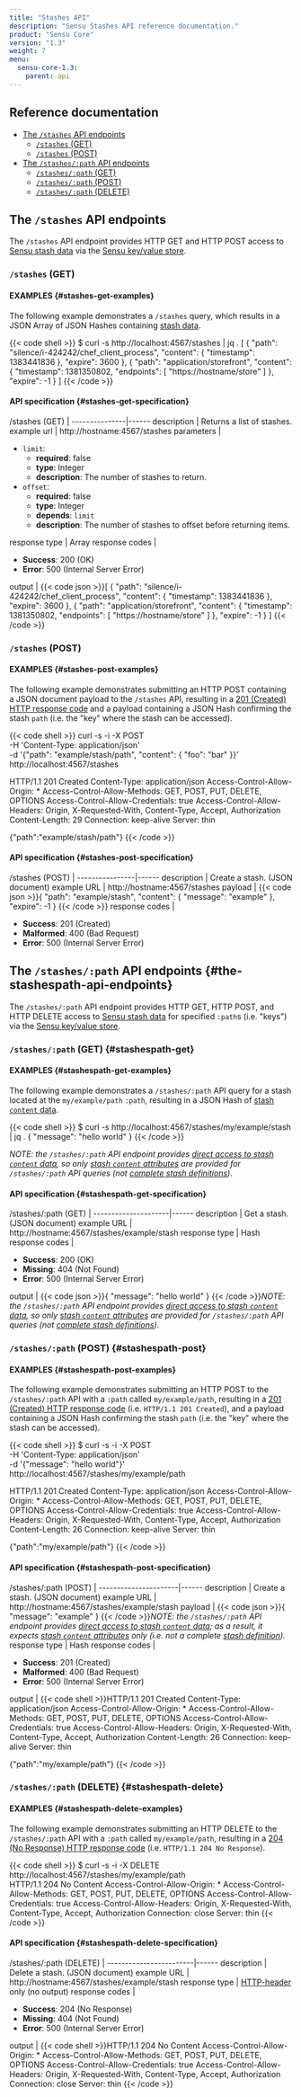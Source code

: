 ```yaml
---
title: "Stashes API"
description: "Sensu Stashes API reference documentation."
product: "Sensu Core"
version: "1.3"
weight: 7
menu:
  sensu-core-1.3:
    parent: api
---
```


## Reference documentation

- [The `/stashes` API endpoints](#the-stashes-api-endpoints)
  - [`/stashes` (GET)](#stashes-get)
  - [`/stashes` (POST)](#stashes-post)
- [The `/stashes/:path` API endpoints](#the-stashespath-api-endpoints)
  - [`/stashes/:path` (GET)](#stashespath-get)
  - [`/stashes/:path` (POST)](#stashespath-post)
  - [`/stashes/:path` (DELETE)](#stashespath-delete)

## The `/stashes` API endpoints

The `/stashes` API endpoint provides HTTP GET and HTTP POST access to [Sensu
stash data][3] via the [Sensu key/value store][4].

### `/stashes` (GET)

#### EXAMPLES {#stashes-get-examples}

The following example demonstrates a `/stashes` query, which results in a JSON
Array of JSON Hashes containing [stash data][3].

{{< code shell >}}
$ curl -s http://localhost:4567/stashes | jq .
[
  {
    "path": "silence/i-424242/chef_client_process",
    "content": {
      "timestamp": 1383441836
    },
    "expire": 3600
  },
  {
    "path": "application/storefront",
    "content": {
      "timestamp": 1381350802,
      "endpoints": [
        "https://hostname/store"
      ]
    },
    "expire": -1
  }
]
{{< /code >}}

#### API specification {#stashes-get-specification}  

/stashes (GET) | 
---------------|------
description    | Returns a list of stashes.
example url    | http://hostname:4567/stashes
parameters     | <ul><li>`limit`:<ul><li>**required**: false</li><li>**type**: Integer</li><li>**description**: The number of stashes to return.</li></ul></li><li>`offset`:<ul><li>**required**: false</li><li>**type**: Integer</li><li>**depends**: `limit`</li><li>**description**: The number of stashes to offset before returning items.</li></ul></li></ul>
response type  | Array
response codes | <ul><li>**Success**: 200 (OK)</li><li>**Error**: 500 (Internal Server Error)</li></ul>
output         | {{< code json >}}[
  {
    "path": "silence/i-424242/chef_client_process",
    "content": {
      "timestamp": 1383441836
    },
    "expire": 3600
  },
  {
    "path": "application/storefront",
    "content": {
      "timestamp": 1381350802,
      "endpoints": [
        "https://hostname/store"
      ]
    },
    "expire": -1
  }
]
{{< /code >}}

### `/stashes` (POST)

#### EXAMPLES {#stashes-post-examples}

The following example demonstrates submitting an HTTP POST containing a JSON
document payload to the `/stashes` API, resulting in a [201 (Created) HTTP
response code][5] and a payload containing a JSON Hash confirming the stash
`path` (i.e. the "key" where the stash can be accessed).

{{< code shell >}}
curl -s -i -X POST \
-H 'Content-Type: application/json' \
-d '{"path": "example/stash/path", "content": { "foo": "bar" }}' \
http://localhost:4567/stashes

HTTP/1.1 201 Created
Content-Type: application/json
Access-Control-Allow-Origin: *
Access-Control-Allow-Methods: GET, POST, PUT, DELETE, OPTIONS
Access-Control-Allow-Credentials: true
Access-Control-Allow-Headers: Origin, X-Requested-With, Content-Type, Accept, Authorization
Content-Length: 29
Connection: keep-alive
Server: thin

{"path":"example/stash/path"}
{{< /code >}}

#### API specification {#stashes-post-specification}

/stashes (POST) | 
----------------|------
description     | Create a stash. (JSON document)
example URL     | http://hostname:4567/stashes
payload         | {{< code json >}}{
  "path": "example/stash",
  "content": {
    "message": "example"
  },
  "expire": -1
}
{{< /code >}}
response codes  | <ul><li>**Success**: 201 (Created)</li><li>**Malformed**: 400 (Bad Request)</li><li>**Error**: 500 (Internal Server Error)</li></ul>

## The `/stashes/:path` API endpoints {#the-stashespath-api-endpoints}

The `/stashes/:path` API endpoint provides HTTP GET, HTTP POST, and HTTP DELETE
access to [Sensu stash data][3] for specified `:path`s (i.e. "keys") via the
[Sensu key/value store][4].

### `/stashes/:path` (GET) {#stashespath-get}

#### EXAMPLES {#stashespath-get-examples}

The following example demonstrates a `/stashes/:path` API query for a stash
located at the `my/example/path` `:path`, resulting in a JSON Hash of [stash
`content` data][8].

{{< code shell >}}
$ curl -s http://localhost:4567/stashes/my/example/stash | jq .
{
  "message": "hello world"
}
{{< /code >}}

_NOTE: the `/stashes/:path` API endpoint provides [direct access to stash
`content` data][7], so only [stash `content` attributes][8] are provided for
`/stashes/:path` API queries (not [complete stash definitions][9])._

#### API specification {#stashespath-get-specification}

/stashes/:path (GET) | 
---------------------|------
description          | Get a stash. (JSON document)
example URL          | http://hostname:4567/stashes/example/stash
response type        | Hash
response codes       | <ul><li>**Success**: 200 (OK)</li><li>**Missing**: 404 (Not Found)</li><li>**Error**: 500 (Internal Server Error)</li></ul>
output               | {{< code json >}}{
  "message": "hello world"
}
{{< /code >}}_NOTE: the `/stashes/:path` API endpoint provides [direct access to stash `content` data][7], so only [stash `content` attributes][8] are provided for `/stashes/:path` API queries (not [complete stash definitions][9])._

### `/stashes/:path` (POST) {#stashespath-post}

#### EXAMPLES {#stashespath-post-examples}

The following example demonstrates submitting an HTTP POST to the
`/stashes/:path` API with a `:path` called `my/example/path`, resulting in a
[201 (Created) HTTP response code][5] (i.e. `HTTP/1.1 201 Created`), and a
payload containing a JSON Hash confirming the stash `path` (i.e. the "key" where
the stash can be accessed).

{{< code shell >}}
$ curl -s -i -X POST \
-H 'Content-Type: application/json' \
-d '{"message": "hello world"}' \
http://localhost:4567/stashes/my/example/path

HTTP/1.1 201 Created
Content-Type: application/json
Access-Control-Allow-Origin: *
Access-Control-Allow-Methods: GET, POST, PUT, DELETE, OPTIONS
Access-Control-Allow-Credentials: true
Access-Control-Allow-Headers: Origin, X-Requested-With, Content-Type, Accept, Authorization
Content-Length: 26
Connection: keep-alive
Server: thin

{"path":"my/example/path"}
{{< /code >}}

#### API specification {#stashespath-post-specification}

/stashes/:path (POST) | 
----------------------|------
description           | Create a stash. (JSON document)
example URL           | http://hostname:4567/stashes/example/stash
payload               | {{< code json >}}{
  "message": "example"
}
{{< /code >}}_NOTE: the `/stashes/:path` API endpoint provides [direct access to stash `content` data][7]; as a result, it expects [stash `content` attributes][8] only (i.e. not a complete [stash definition][9])._
response type         | Hash
response codes        | <ul><li>**Success**: 201 (Created)</li><li>**Malformed**: 400 (Bad Request)</li><li>**Error**: 500 (Internal Server Error)</li></ul>
output                | {{< code shell >}}HTTP/1.1 201 Created
Content-Type: application/json
Access-Control-Allow-Origin: *
Access-Control-Allow-Methods: GET, POST, PUT, DELETE, OPTIONS
Access-Control-Allow-Credentials: true
Access-Control-Allow-Headers: Origin, X-Requested-With, Content-Type, Accept, Authorization
Content-Length: 26
Connection: keep-alive
Server: thin

{"path":"my/example/path"}
{{< /code >}}

### `/stashes/:path` (DELETE) {#stashespath-delete}

#### EXAMPLES {#stashespath-delete-examples}

The following example demonstrates submitting an HTTP DELETE to the
`/stashes/:path` API with a `:path` called `my/example/path`, resulting in a
[204 (No Response) HTTP response code][5] (i.e. `HTTP/1.1 204 No Response`).

{{< code shell >}}
$ curl -s -i -X DELETE http://localhost:4567/stashes/my/example/path                                                                                                                                                                                        
HTTP/1.1 204 No Content
Access-Control-Allow-Origin: *
Access-Control-Allow-Methods: GET, POST, PUT, DELETE, OPTIONS
Access-Control-Allow-Credentials: true
Access-Control-Allow-Headers: Origin, X-Requested-With, Content-Type, Accept, Authorization
Connection: close
Server: thin
{{< /code >}}

#### API specification {#stashespath-delete-specification}

/stashes/:path (DELETE) | 
------------------------|------
description             | Delete a stash. (JSON document)
example URL             | http://hostname:4567/stashes/example/stash
response type           | [HTTP-header][10] only (no output)
response codes          | <ul><li>**Success**: 204 (No Response)</li><li>**Missing**: 404 (Not Found)</li><li>**Error**: 500 (Internal Server Error)</li></ul>
output                  | {{< code shell >}}HTTP/1.1 204 No Content
Access-Control-Allow-Origin: *
Access-Control-Allow-Methods: GET, POST, PUT, DELETE, OPTIONS
Access-Control-Allow-Credentials: true
Access-Control-Allow-Headers: Origin, X-Requested-With, Content-Type, Accept, Authorization
Connection: close
Server: thin
{{< /code >}}

[1]:  https://en.wikipedia.org/wiki/Key-value_database
[2]:  ../../reference/events
[3]:  ../../reference/stashes#what-is-a-sensu-stash
[4]:  ../../reference/stashes#the-sensu-keyvalue-store
[5]:  https://en.wikipedia.org/wiki/List_of_HTTP_status_codes
[6]:  #stashes-get
[7]:  ../../reference/stashes#direct-access-to-stash-content-data
[8]:  ../../reference/stashes#content-attributes
[9]:  ../../reference/stashes#stash-definition-specification
[10]: https://www.w3.org/Protocols/rfc2616/rfc2616-sec14.html
